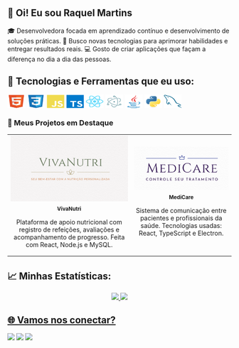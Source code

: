 
## 👋 Oi! Eu sou Raquel Martins
  🎓 Desenvolvedora focada em aprendizado contínuo e desenvolvimento de soluções práticas.
  🌱 Busco novas tecnologias para aprimorar habilidades e entregar resultados reais.
  💻 Gosto de criar aplicações que façam a diferença no dia a dia das pessoas.



## 🚀 Tecnologias e Ferramentas que eu uso:

<div style="display: inline_block">
  <img align="center" alt="Raquel-HTML" height="30" width="40" src="https://raw.githubusercontent.com/devicons/devicon/master/icons/html5/html5-original.svg">
  <img align="center" alt="Raquel-CSS" height="30" width="40" src="https://raw.githubusercontent.com/devicons/devicon/master/icons/css3/css3-original.svg">
  <img align="center" alt="Raquel-Js" height="30" width="40" src="https://raw.githubusercontent.com/devicons/devicon/master/icons/javascript/javascript-plain.svg">
  <img align="center" alt="Raquel-Ts" height="30" width="40" src="https://raw.githubusercontent.com/devicons/devicon/master/icons/typescript/typescript-plain.svg">
  <img align="center" alt="Raquel-React" height="30" width="40" src="https://raw.githubusercontent.com/devicons/devicon/master/icons/react/react-original.svg">
  <img align="center" alt="Raquel-Electron" height="30" width="40" src="https://raw.githubusercontent.com/devicons/devicon/master/icons/electron/electron-original.svg">
  <img align="center" alt="Raquel-Java" height="30" width="40" src="https://raw.githubusercontent.com/devicons/devicon/master/icons/java/java-original.svg">
  <img align="center" alt="Raquel-Python" height="30" width="40" src="https://raw.githubusercontent.com/devicons/devicon/master/icons/python/python-original.svg">
  <img align="center" alt="Raquel-MySQL" height="30" width="40" src="https://raw.githubusercontent.com/devicons/devicon/master/icons/mysql/mysql-original.svg">
</div>

### 🚀 Meus Projetos em Destaque

<table align="center">
<tr align="center">
<td>
<a href="https://viva-nutri.vercel.app">
<img src="./assets/Logo.png" width="300px" alt="VivaNutri"/>
<br />
<sub><b>VivaNutri</b></sub>
</a>
<br />
<p>Plataforma de apoio nutricional com registro de refeições, avaliações e acompanhamento de progresso. Feita com React, Node.js e MySQL.</p>
</td>
<td>
<a href="https://medi-care-front-end.vercel.app">
<img src="./assets/MediCareLogo.png" width="300px" alt="MediCare"/>
<br />
<sub><b>MediCare</b></sub>
</a>
<br />
<p>Sistema de comunicação entre pacientes e profissionais da saúde. Tecnologias usadas: React, TypeScript e Electron.</p>
</td>
</tr>
</table>

##  📈 Minhas Estatísticas:
<div align="center"> <a href="https://github.com/Raquel212"> <img height="180em" src="https://github-readme-stats.vercel.app/api?username=Raquel212&show_icons=true&theme=tokyonight&include_all_commits=true&count_private=true"/> <img height="180em" src="https://github-readme-stats.vercel.app/api/top-langs/?username=Raquel212&layout=compact&langs_count=7&theme=tokyonight"/> </div>

## 🌐 Vamos nos conectar?
<div> <a href="https://www.instagram.com/rcristina706/" target="_blank"><img src="https://img.shields.io/badge/-Instagram-%23E4405F?style=for-the-badge&logo=instagram&logoColor=white" target="_blank"></a> <a href="mailto:raquelcristinamartins750@gmail.com"><img src="https://img.shields.io/badge/-Gmail-%23333?style=for-the-badge&logo=gmail&logoColor=white" target="_blank"></a> <a href="https://www.linkedin.com/in/raquel-martins-0092051a2" target="_blank"><img src="https://img.shields.io/badge/-LinkedIn-%230077B5?style=for-the-badge&logo=linkedin&logoColor=white" target="_blank"></a> </div>













  
 
 



